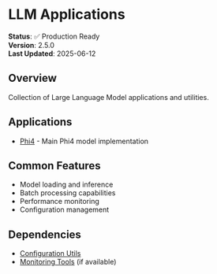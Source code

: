 # LLM Applications

**Status**: ✅ Production Ready  
**Version**: 2.5.0  
**Last Updated**: 2025-06-12

## Overview

Collection of Large Language Model applications and utilities.

## Applications

- [Phi4](phi4/README.md) - Main Phi4 model implementation

## Common Features

- Model loading and inference
- Batch processing capabilities
- Performance monitoring
- Configuration management

## Dependencies

- [Configuration Utils](../../libs/config_utils/README.md)
- [Monitoring Tools](../../libs/phi4_monitoring/README.md) (if available)
